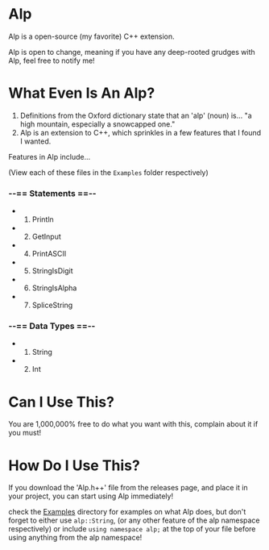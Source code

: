 # Alp

Alp is a open-source (my favorite) C++ extension.

Alp is open to change, meaning if you have any deep-rooted grudges with Alp, feel free
to notify me!

# What Even Is An Alp?

1. Definitions from the Oxford dictionary state that an 'alp' (noun) is... "a high mountain, especially a snowcapped one."
2. Alp is an extension to C++, which sprinkles in a few features that I found I wanted.

Features in Alp include...

(View each of these files in the ```Examples``` folder respectively)

### --== Statements ==--

* 1. Println
* 2. GetInput
* 4. PrintASCII
* 5. StringIsDigit
* 6. StringIsAlpha
* 7. SpliceString

### --== Data Types ==--

* 1. String
* 2. Int

# Can I Use This?

You are 1,000,000% free to do what you want with this, complain about it if you must!

# How Do I Use This?

If you download the 'Alp.h++' file from the releases page, and place it in your project, you can start using Alp immediately!

check the [Examples](Examples) directory for examples on what Alp does, but don't forget to either use ```alp::String```, (or any other feature of the alp namespace respectively) 
or include ```using namespace alp;``` at the top of your file before using anything from the alp namespace!
